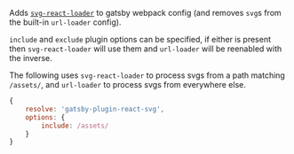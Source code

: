 Adds [`svg-react-loader`][loader] to gatsby webpack config (and removes `svg`s from the built-in `url-loader` config).

`include` and `exclude` plugin options can be specified, if either is present then `svg-react-loader` will use them and `url-loader` will be reenabled with the inverse.

The following uses `svg-react-loader` to process svgs from a path matching `/assets/`, and `url-loader` to process svgs from everywhere else.

```js
{
    resolve: 'gatsby-plugin-react-svg',
    options: {
        include: /assets/
    }
}
```

[loader]: https://github.com/jhamlet/svg-react-loader
